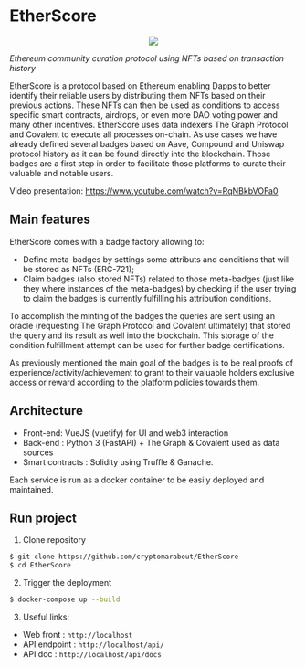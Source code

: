 
# EtherScore
<p align="center">
  <img src="https://github.com/cryptomarabout/EtherScore/blob/main/frontend/src/assets/etherscore_black_transparent.png">
</p>

*Ethereum community curation protocol using NFTs based on transaction history*

EtherScore is a protocol based on Ethereum enabling Dapps to better identify their reliable users by distributing them NFTs based on their previous actions. These NFTs can then be used as conditions to access specific smart contracts, airdrops, or even more DAO voting power and many other incentives. EtherScore uses data indexers The Graph Protocol and Covalent to execute all processes on-chain. As use cases we have already defined several badges based on Aave, Compound and Uniswap protocol history as it can be found directly into the blockchain. Those badges are a first step in order to facilitate those platforms to curate their valuable and notable users.

Video presentation: https://www.youtube.com/watch?v=RqNBkbVOFa0

## Main features
EtherScore comes with a badge factory allowing to:

 - Define meta-badges by settings some attributs and conditions that will be stored as NFTs (ERC-721); 
 - Claim badges (also stored NFTs) related to those meta-badges (just like they where instances of the meta-badges) by checking if the user trying to claim the badges is currently fulfilling his attribution conditions.

 To accomplish the minting of the badges the queries are sent using an oracle (requesting The Graph Protocol and Covalent ultimately) that stored the query and its result as well into the blockchain. This storage of the condition fulfillment attempt can be used for further badge certifications. 

As previously mentioned the main goal of the badges is to be real proofs of experience/activity/achievement to grant to their valuable holders exclusive access or reward according to the platform policies towards them.

## Architecture

- Front-end: VueJS (vuetify) for UI and web3 interaction
- Back-end : Python 3 (FastAPI) + The Graph & Covalent used as data sources
- Smart contracts : Solidity using Truffle & Ganache.

Each service is run as a docker container to be easily deployed and maintained.

## Run project

1. Clone repository
```bash
$ git clone https://github.com/cryptomarabout/EtherScore
$ cd EtherScore
```

2. Trigger the deployment
```bash
$ docker-compose up --build
```
3. Useful links: 
* Web front : `http://localhost`
* API endpoint : `http://localhost/api/`
* API doc : `http://localhost/api/docs`
